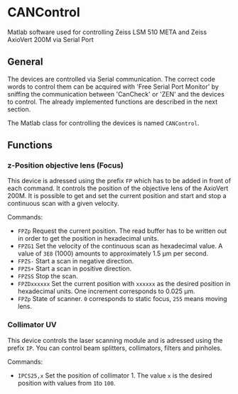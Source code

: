 # CANControl

Matlab software used for controlling Zeiss LSM 510 META and Zeiss AxioVert 200M via Serial Port

## General

The devices are controlled via Serial communication. The correct code words to control them can be acquired with 'Free Serial Port Monitor' by sniffing the communication between 'CanCheck' or 'ZEN' and the devices to control. The already implemented functions are described in the next section.

The Matlab class for controlling the devices is named ```CANControl```.

## Functions

### z-Position objective lens (Focus)

This device is adressed using the prefix ```FP``` which has to be added in front of each command. It controls the position of the objective lens of the AxioVert 200M. It is possible to get and set the current position and start and stop a continuous scan with a given velocity.

Commands:
- ```FPZp```	Request the current position. The read buffer has to be written out in order to get the position in hexadecimal units.
- ```FPZG1```	Set the velocity of the continuous scan as hexadecimal value. A value of ```3E8``` (1000) amounts to approximately 1.5 µm per second.
- ```FPZS-```	Start a scan in negative direction.
- ```FPZS+```	Start a scan in positive direction.
- ```FPZSS```	Stop the scan.
- ```FPZDxxxxxx```	Set the current position with ```xxxxxx``` as the desired position in hexadecimal units. One increment corresponds to 0.025 µm.
- ```FPZp```	State of scanner. ```0``` corresponds to static focus, ```255``` means moving lens.

### Collimator UV

This device controls the laser scanning module and is adressed using the prefix ```IP```. You can control beam splitters, collimators, filters and pinholes.

Commands:
- ```IPCS25,x```	Set the position of collimator 1. The value ```x``` is the desired position with values from ```1```to ```100```.